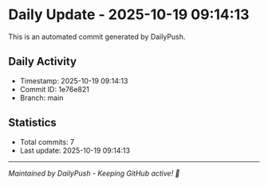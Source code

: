 # Daily Update - 2025-10-19 09:14:13

This is an automated commit generated by DailyPush.

## Daily Activity
- Timestamp: 2025-10-19 09:14:13
- Commit ID: 1e76e821
- Branch: main

## Statistics
- Total commits: 7
- Last update: 2025-10-19 09:14:13

---
*Maintained by DailyPush - Keeping GitHub active! 🚀*

